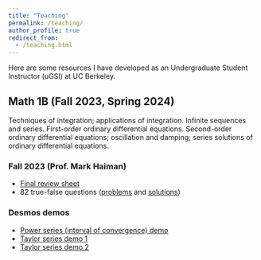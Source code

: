 ```yaml
---
title: "Teaching"
permalink: /teaching/
author_profile: true
redirect_from:
  - /teaching.html
---
```


Here are some resources I have developed as an Undergraduate Student Instructor (uGSI) at UC Berkeley.

Math 1B (Fall 2023, Spring 2024)
-----
Techniques of integration; applications of integration. Infinite sequences and series. First-order ordinary differential equations. Second-order ordinary differential equations; oscillation and damping; series solutions of ordinary differential equations.

### Fall 2023 (Prof. Mark Haiman)

* [Final review sheet](/files/fa23_math1b_final_review_sheet.pdf)
* 82 true-false questions ([problems](/files/fa23_math1b_true_false.pdf) and [solutions](/files/fa23_math1b_true_false_solutions.pdf))
<!-- Include warm up problems and solutions when you get the time! -->

### Desmos demos

* [Power series (interval of convergence) demo](https://www.desmos.com/calculator/qonqs8dug9)
* [Taylor series demo 1](https://www.desmos.com/calculator/ahstwtrm5t)
* [Taylor series demo 2](https://www.desmos.com/calculator/sptezpwgtu)

<!-- Include other external resources! -->
